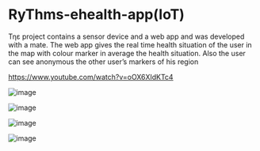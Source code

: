# RyThms-ehealth-app(IoT)

Τηε project contains a sensor device and a web app and was developed with a mate.
The web app gives the real time health situation of the user in the map with colour 
marker in average the health situation. Also the user can see anonymous the other
user’s markers of his region

https://www.youtube.com/watch?v=oOX6XIdKTc4

![image](https://user-images.githubusercontent.com/87852076/127890314-87785338-32b9-47cc-9529-dba7bceb32ed.png)

![image](https://user-images.githubusercontent.com/87852076/127890246-95698a71-7dea-4c80-b3df-4152e5e3db1b.png)

![image](https://user-images.githubusercontent.com/87852076/127890377-62393316-0db4-4045-b012-0accd9ffbf1d.png)

![image](https://user-images.githubusercontent.com/87852076/127890422-de3a573c-4191-4cd9-820a-d5db8fed4330.png)

